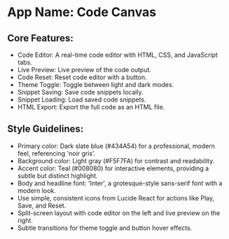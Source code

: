 # **App Name**: Code Canvas

## Core Features:

- Code Editor: A real-time code editor with HTML, CSS, and JavaScript tabs.
- Live Preview: Live preview of the code output.
- Code Reset: Reset code editor with a button.
- Theme Toggle: Toggle between light and dark modes.
- Snippet Saving: Save code snippets locally.
- Snippet Loading: Load saved code snippets.
- HTML Export: Export the full code as an HTML file.

## Style Guidelines:

- Primary color: Dark slate blue (#434A54) for a professional, modern feel, referencing 'noir gris'.
- Background color: Light gray (#F5F7FA) for contrast and readability.
- Accent color: Teal (#008080) for interactive elements, providing a subtle but distinct highlight.
- Body and headline font: 'Inter', a grotesque-style sans-serif font with a modern look.
- Use simple, consistent icons from Lucide React for actions like Play, Save, and Reset.
- Split-screen layout with code editor on the left and live preview on the right.
- Subtle transitions for theme toggle and button hover effects.